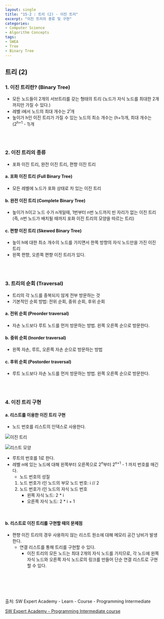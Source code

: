 ```yaml
---
layout: single
title: "15-2 : 트리 (2) - 이진 트리"
excerpt: "이진 트리의 종류 및 구현"
categories: 
- Computer Science
- Algorithm Concepts
tags:
- SWEA
- Tree
- Binary Tree
---
```

## 트리 (2)

### 1. <strong>이진 트리란? (Binary Tree)</strong>

- 모든 노드들이 2개의 서브트리를 갖는 형태의 트리
        (노드가 자식 노드를 최대한 2개 까지만 가질 수 있다.)
- 레벨 i에서 노드의 최대 개수는 2<sup>i</sup>개
- 높이가 h인 이진 트리가 가질 수 있는 노드의 최소 개수는 (h+1)개, 최대 개수는 (2<sup>h+1</sup> - 1)개

<br>

<br>

### 2. <strong>이진 트리의 종류</strong>

- 포화 이진 트리, 완전 이진 트리, 편향 이진 트리

#### a. 포화 이진 트리 (Full Binary Tree)

- 모든 레벨에 노드가 포화 상태로 차 있는 이진 트리

#### b. 완전 이진 트리 (Complete Binary Tree)

- 높이가 h이고 노드 수가 n개일때, 1번부터 n번 노드까지 빈 자리가 없는 이진 트리
  (즉, n번 노드가 배치될 때까지 포화 이진 트리의 모양을 따르는 트리)

#### c. 편향 이진 트리 (Skewed Binary Tree)

- 높이 h에 대한 최소 개수의 노드를 가지면서 한쪽 방향의 자식 노드만을 가진 이진 트리
- 왼쪽 편향, 오른쪽 편향 이진 트리가 있다.

<br>

<br>

### 3. <strong>트리의 순회 (Traversal)</strong>

- 트리의 각 노드를 중복되지 않게 전부 방문하는 것
- 기본적인 순회 방법: 전위 순회, 중위 순회, 후위 순회

#### a. 전위 순회 (Preorder traversal)

- 자손 노드보다 루트 노드를 먼저 방문하는 방법. 왼쪽 오른쪽 순으로 방문한다.

#### b. 중위 순회 (Inorder traversal)

- 왼쪽 자손, 루트, 오른쪽 자손 순으로 방문하는 방법

#### c. 후위 순회 (Postorder traversal)

- 루트 노드보다 자손 노드를 먼저 방문하는 방법. 왼쪽 오른쪽 순으로 방문한다.

<br>

<br>

### 4. <strong>이진 트리 구현</strong>

#### a. 리스트를 이용한 이진 트리 구현

- 노드 번호를 리스트의 인덱스로 사용한다.

![이진 트리](https://i.ibb.co/2d6FVZV/treebinary.jpg)

![리스트 모양](https://i.ibb.co/0Kb7MB7/treetolist.jpg)

  - 루트의 번호를 1로 한다.
  - 레벨 n에 있는 노드에 대해 왼쪽부터 오른쪽으로 2<sup>n</sup>부터 2<sup>n+1</sup> - 1 까지 번호를 매긴다.
    - 노드 번호의 성질
    1. 노드 번호가 i인 노드의 부모 노드 번호: i // 2
      2. 노드 번호가 i인 노드의 자식 노드 번호
         - 왼쪽 자식 노드: 2 * i
         - 오른쪽 자식 노드: 2 * i + 1

<br>

#### b. <strong>리스트로 이진 트리를 구현할 때의 문제점</strong>

- 편향 이진 트리의 경우 사용하지 않는 리스트 원소에 대해 메모리 공간 낭비가 발생한다.
  - 연결 리스트를 통해 트리를 구현할 수 있다.
    - 이진 트리의 모든 노드는 최대 2개의 자식 노드를 가지므로, 각 노드에 왼쪽 자식 노드와 오른쪽 자식 노드로의 링크를 만들어 단순 연결 리스트로 구현할 수 있다.

<br>

<br>

<br>

<br>

출처: SW Expert Academy - Learn - Course - Programming Intermediate

[SW Expert Academy - Programming Intermediate course](https://swexpertacademy.com/main/learn/course/subjectList.do?courseId=AVuPDN86AAXw5UW6)

